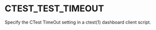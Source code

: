   

# CTEST_TEST_TIMEOUT  
Specify the CTest TimeOut setting
in a ctest(1) dashboard client script.  

